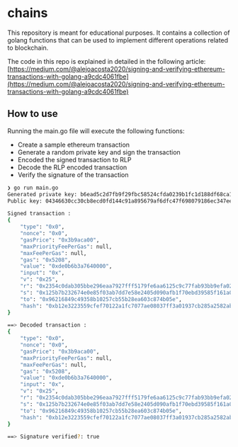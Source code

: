 # chains

This repository is meant for educational purposes. It contains a collection of golang functions that can be used to implement different operations related to blockchain.

The code in this repo is explained in detailed in the following article: [https://medium.com/@alejoacosta2020/signing-and-verifying-ethereum-transactions-with-golang-a9cdc4061fbe](https://medium.com/@alejoacosta2020/signing-and-verifying-ethereum-transactions-with-golang-a9cdc4061fbe)


## How to use
Running the main.go file will execute the following functions:
- Create a sample ethereum transaction
- Generate a random private key and sign the transaction
- Encoded the signed transaction to RLP
- Decode the RLP encoded transaction
- Verify the signature of the transaction
  
```bash
❯ go run main.go
Generated private key: b6ead5c2d7fb9f29fbc58524cfda0239b1fc1d188df68ca176336fe6d8c21ef8
Public key: 04346630cc30cb8ecd0fd144c91a895679af6dfc47f698079186ec347eecec3d4fe84e48a5015247e0d3b35f78d9e55ffb45d5e4caadc3bb826bc2b00bd257481e

Signed transaction :
{
    "type": "0x0",
    "nonce": "0x0",
    "gasPrice": "0x3b9aca00",
    "maxPriorityFeePerGas": null,
    "maxFeePerGas": null,
    "gas": "0x5208",
    "value": "0xde0b6b3a7640000",
    "input": "0x",
    "v": "0x25",
    "r": "0x2354c0dab305bbe296eaa7927fff5179fe6aa6125c9c77fab93bb9efa02ca140",
    "s": "0x125b7b232674e0e85f03ab7dd7e58e2405d090afb1f70ebd39585f161a0ef0e6",
    "to": "0x96216849c49358b10257cb55b28ea603c874b05e",
    "hash": "0xb12e3223559cfef70122a1fc7077ae08037ff3a01937cb285a2582ab662e5b8a"
}

==> Decoded transaction :
{
    "type": "0x0",
    "nonce": "0x0",
    "gasPrice": "0x3b9aca00",
    "maxPriorityFeePerGas": null,
    "maxFeePerGas": null,
    "gas": "0x5208",
    "value": "0xde0b6b3a7640000",
    "input": "0x",
    "v": "0x25",
    "r": "0x2354c0dab305bbe296eaa7927fff5179fe6aa6125c9c77fab93bb9efa02ca140",
    "s": "0x125b7b232674e0e85f03ab7dd7e58e2405d090afb1f70ebd39585f161a0ef0e6",
    "to": "0x96216849c49358b10257cb55b28ea603c874b05e",
    "hash": "0xb12e3223559cfef70122a1fc7077ae08037ff3a01937cb285a2582ab662e5b8a"
}

==> Signature verified?: true
```
